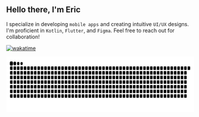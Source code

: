 <h2> Hello there, I'm Eric </h2>

I specialize in developing `mobile apps` and creating intuitive `UI/UX` designs. I'm proficient in `Kotlin`, `Flutter`, and `Figma`. Feel free to reach out for collaboration!

[![wakatime](https://wakatime.com/badge/user/99206146-a1fc-4be5-adc8-c2351f27ecef.svg)](https://wakatime.com/@99206146-a1fc-4be5-adc8-c2351f27ecef)
<p align="start"> <img height="150px" src="https://github.com/Ericgacoki/Ericgacoki/blob/output/github-contribution-grid-snake.svg" alt="snake"></center></p>
